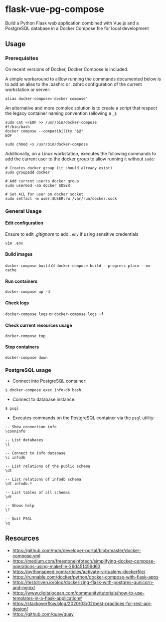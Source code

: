 # flask-vue-pg-compose

Build a Python Flask web application combined with Vue.js and a PostgreSQL database in a Docker Compose file for local development

## Usage

### Prerequisites

On recent versions of Docker, Docker Compose is included.

A simple workaround to alllow running the commands documented below is to add an alias to the .bashrc or .zshrc configuration of the current workstation or server:
```
alias docker-compose='docker compose'
```

An alternative and more complex solution is to create a script that respect the legacy container naming convention (allowing a `_`):
```
sudo cat <<EOF >> /usr/bin/docker-compose
#!/bin/bash
docker compose --compatibility "$@"
EOF

sudo chmod +x /usr/bin/docker-compose
```

Additionally, on a Linux workstation, executes the following commands to add the current user to the docker group to allow running it without `sudo`:
```
# Creates docker group (it should already exist)
sudo groupadd docker

# Add current userto docker group
sudo usermod -aG docker $USER

# Set ACL for user on docker socket
sudo setfacl -m user:$USER:rw /var/run/docker.sock
```


### General Usage

#### Edit configuration

Ensure to edit *.gitignore* to add `.env` if using sensitive credentials

`vim .env`


#### Build images

`docker-compose build` or `docker-compose build --progress plain --no-cache`

#### Run containers

`docker-compose up -d`

#### Check logs

`docker-compose logs` or `docker-compose logs -f`

#### Check current resources usage

`docker-compose top`

#### Stop containers

`docker-compose down`

### PostgreSQL usage

* Connect into PostgreSQL container:

`$ docker-compose exec info-db bash`


* Connect to database instance:

`$ psql`

* Executes commands on the PostgreSQL container via the `psql` utility:

```
-- Show connection info
\conninfo

-- List databases
\l

-- Connect to info database
\c infodb

-- List relations of the public schema
\dt

-- List relations of infodb schema
\dt infodb.*

-- List tables of all schemas
\dt

-- Shows help
\?

-- Quit PSQL
\q
```


## Resources

- https://github.com/mdn/developer-portal/blob/master/docker-compose.yml
- https://medium.com/freestoneinfotech/simplifying-docker-compose-operations-using-makefile-26d451456d63
- https://pythonspeed.com/articles/activate-virtualenv-dockerfile/
- https://runnable.com/docker/python/docker-compose-with-flask-apps
- https://testdriven.io/blog/dockerizing-flask-with-postgres-gunicorn-and-nginx/
- https://www.digitalocean.com/community/tutorials/how-to-use-templates-in-a-flask-application#
- https://stackoverflow.blog/2020/03/02/best-practices-for-rest-api-design/
- https://github.com/quay/quay
